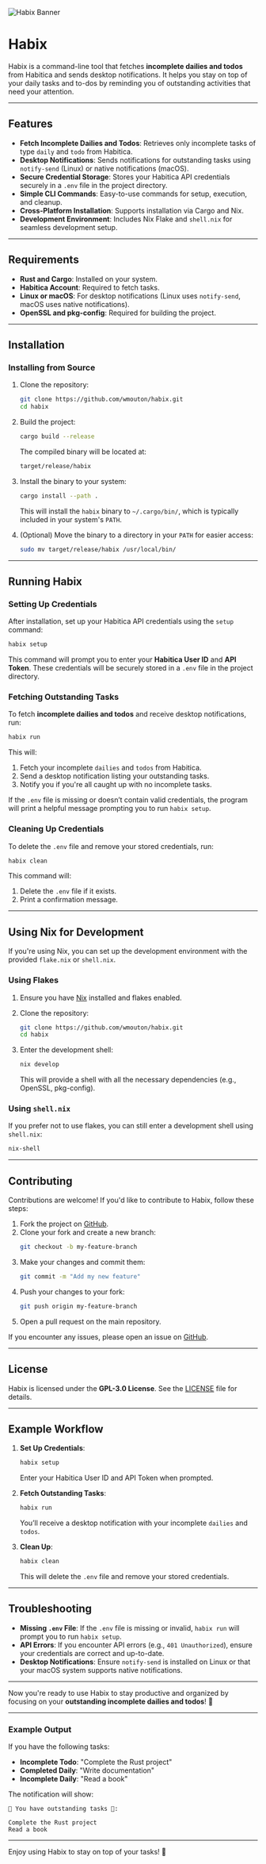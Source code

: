 ![Habix Banner](/images/habix_banner.png)

# Habix

Habix is a command-line tool that fetches **incomplete dailies and todos** from Habitica and sends desktop notifications. It helps you stay on top of your daily tasks and to-dos by reminding you of outstanding activities that need your attention.

---

## Features

- **Fetch Incomplete Dailies and Todos**: Retrieves only incomplete tasks of type `daily` and `todo` from Habitica.
- **Desktop Notifications**: Sends notifications for outstanding tasks using `notify-send` (Linux) or native notifications (macOS).
- **Secure Credential Storage**: Stores your Habitica API credentials securely in a `.env` file in the project directory.
- **Simple CLI Commands**: Easy-to-use commands for setup, execution, and cleanup.
- **Cross-Platform Installation**: Supports installation via Cargo and Nix.
- **Development Environment**: Includes Nix Flake and `shell.nix` for seamless development setup.

---

## Requirements

- **Rust and Cargo**: Installed on your system.
- **Habitica Account**: Required to fetch tasks.
- **Linux or macOS**: For desktop notifications (Linux uses `notify-send`, macOS uses native notifications).
- **OpenSSL and pkg-config**: Required for building the project.

---

## Installation

### Installing from Source

1. Clone the repository:
   ```sh
   git clone https://github.com/wmouton/habix.git
   cd habix
   ```

2. Build the project:
   ```sh
   cargo build --release
   ```

   The compiled binary will be located at:
   ```sh
   target/release/habix
   ```

3. Install the binary to your system:
   ```sh
   cargo install --path .
   ```

   This will install the `habix` binary to `~/.cargo/bin/`, which is typically included in your system's `PATH`.

4. (Optional) Move the binary to a directory in your `PATH` for easier access:
   ```sh
   sudo mv target/release/habix /usr/local/bin/
   ```

---

## Running Habix

### Setting Up Credentials

After installation, set up your Habitica API credentials using the `setup` command:
```sh
habix setup
```

This command will prompt you to enter your **Habitica User ID** and **API Token**. These credentials will be securely stored in a `.env` file in the project directory.

### Fetching Outstanding Tasks

To fetch **incomplete dailies and todos** and receive desktop notifications, run:
```sh
habix run
```

This will:
1. Fetch your incomplete `dailies` and `todos` from Habitica.
2. Send a desktop notification listing your outstanding tasks.
3. Notify you if you're all caught up with no incomplete tasks.

If the `.env` file is missing or doesn’t contain valid credentials, the program will print a helpful message prompting you to run `habix setup`.

### Cleaning Up Credentials

To delete the `.env` file and remove your stored credentials, run:
```sh
habix clean
```

This command will:
1. Delete the `.env` file if it exists.
2. Print a confirmation message.

---

## Using Nix for Development

If you're using Nix, you can set up the development environment with the provided `flake.nix` or `shell.nix`.

### Using Flakes

1. Ensure you have [Nix](https://nixos.org) installed and flakes enabled.
2. Clone the repository:
   ```sh
   git clone https://github.com/wmouton/habix.git
   cd habix
   ```
3. Enter the development shell:
   ```sh
   nix develop
   ```

   This will provide a shell with all the necessary dependencies (e.g., OpenSSL, pkg-config).

### Using `shell.nix`

If you prefer not to use flakes, you can still enter a development shell using `shell.nix`:
```sh
nix-shell
```

---

## Contributing

Contributions are welcome! If you'd like to contribute to Habix, follow these steps:

1. Fork the project on [GitHub](https://github.com/wmouton/habix).
2. Clone your fork and create a new branch:
   ```sh
   git checkout -b my-feature-branch
   ```
3. Make your changes and commit them:
   ```sh
   git commit -m "Add my new feature"
   ```
4. Push your changes to your fork:
   ```sh
   git push origin my-feature-branch
   ```
5. Open a pull request on the main repository.

If you encounter any issues, please open an issue on [GitHub](https://github.com/wmouton/habix/issues).

---

## License

Habix is licensed under the **GPL-3.0 License**. See the [LICENSE](LICENSE) file for details.

---

## Example Workflow

1. **Set Up Credentials**:
   ```sh
   habix setup
   ```
   Enter your Habitica User ID and API Token when prompted.

2. **Fetch Outstanding Tasks**:
   ```sh
   habix run
   ```
   You’ll receive a desktop notification with your incomplete `dailies` and `todos`.

3. **Clean Up**:
   ```sh
   habix clean
   ```
   This will delete the `.env` file and remove your stored credentials.

---

## Troubleshooting

- **Missing `.env` File**: If the `.env` file is missing or invalid, `habix run` will prompt you to run `habix setup`.
- **API Errors**: If you encounter API errors (e.g., `401 Unauthorized`), ensure your credentials are correct and up-to-date.
- **Desktop Notifications**: Ensure `notify-send` is installed on Linux or that your macOS system supports native notifications.

---

Now you're ready to use Habix to stay productive and organized by focusing on your **outstanding incomplete dailies and todos**! 🚀

---

### Example Output

If you have the following tasks:
- **Incomplete Todo**: "Complete the Rust project"
- **Completed Daily**: "Write documentation"
- **Incomplete Daily**: "Read a book"

The notification will show:
```
🔴 You have outstanding tasks 🔴:

Complete the Rust project
Read a book
```

---

Enjoy using Habix to stay on top of your tasks! 🚀
